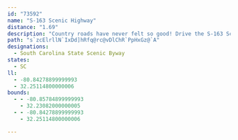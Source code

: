 ```yaml
---
id: "73592"
name: "S-163 Scenic Highway"
distance: "1.69"
description: "Country roads have never felt so good! Drive the S-163 Scenic Highway for a relaxing view of the Old South."
path: "s`zcElrllN`IxDd]hRfq@rc@vDlChR`PpHxGz@`A"
designations:
  - South Carolina State Scenic Byway
states:
  - SC
ll:
  - -80.84278899999993
  - 32.25114800000006
bounds:
  - - -80.85784899999993
    - 32.23082000000005
  - - -80.84278899999993
    - 32.25114800000006

---
```


